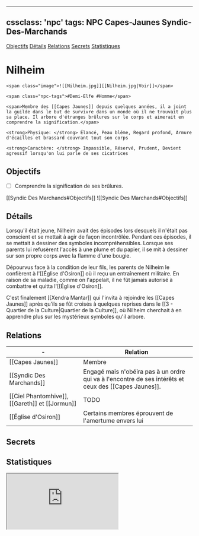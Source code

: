 
---
cssclass: 'npc'
tags: NPC Capes-Jaunes Syndic-Des-Marchands 
---
<span class="nav">[Objectifs](#Objectifs) [Détails](#Détails)  [Relations](#Relations) [Secrets](#Secrets) [Statistiques](#Statistiques)</span>

# Nilheim
```ad-desc
<span class="image">![[Nilheim.jpg]][[Nilheim.jpg|Voir]]</span>

<span class="npc-tags">#Demi-Elfe #Homme</span>

<span>Membre des [[Capes Jaunes]] depuis quelques années, il a joint la guilde dans le but de survivre dans un monde où il ne trouvait plus sa place. Il arbore d'étranges brûlures sur le corps et aimerait en comprendre la signification.</span>

<strong>Physique: </strong> Élancé, Peau blême, Regard profond, Armure d'écailles et brassard couvrant tout son corps

<strong>Caractère: </strong> Impassible, Réservé, Prudent, Devient agressif lorsqu'on lui parle de ses cicatrices

```

## Objectifs
- [ ] Comprendre la signification de ses brûlures.

<span class="tab">[[Syndic Des Marchands#Objectifs]]</span>
<span class="embed-section tab">![[Syndic Des Marchands#Objectifs]]</span>

## Détails
Lorsqu'il était jeune, Nilheim avait des épisodes lors desquels il n'était pas conscient et se mettait à agir de façon incontrôlée. Pendant ces épisodes, il se mettait à dessiner des symboles incompréhensibles. Lorsque ses parents lui refusèrent l'accès à une plume et du papier, il se mit à dessiner sur son propre corps avec la flamme d'une bougie.

Dépourvus face à la condition de leur fils, les parents de Nilheim le confièrent à l'[[Église d'Osiron]] où il reçu un entraînement militaire. En raison de sa maladie, comme on l'appelait, il ne fût jamais autorisé à combattre et quitta l'[[Église d'Osiron]].

C'est finalement [[Xendra Mantar]] qui l'invita à rejoindre les [[Capes Jaunes]] après qu'ils se fût croisés à quelques reprises dans le [[3 - Quartier de la Culture|Quartier de la Culture]], où Nilheim cherchait à en apprendre plus sur les mystérieux symboles qu'il arbore.

## Relations
| -                                              | Relation                                                                                              |
| ---------------------------------------------- | ----------------------------------------------------------------------------------------------------- |
| [[Capes Jaunes]]                               | Membre                                                                                                |
| [[Syndic Des Marchands]]                       | Engagé mais n'obéira pas à un ordre qui va à l'encontre de ses intérêts et ceux des [[Capes Jaunes]]. |
| [[Ciel Phantomhive]], [[Gareth]] et [[Jormun]] | TODO                                                                                                  |
| [[Église d'Osiron]] | Certains membres éprouvent de l'amertume envers lui |                                                  |

## Secrets

## Statistiques
<iframe class="embedded-statblock" src="https://pathfinderdashboard.com/Creatures/Burglar.html"></iframe>